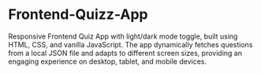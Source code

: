 # Frontend-Quizz-App
Responsive Frontend Quiz App with light/dark mode toggle, built using HTML, CSS, and vanilla JavaScript. The app dynamically fetches questions from a local JSON file and adapts to different screen sizes, providing an engaging experience on desktop, tablet, and mobile devices.

